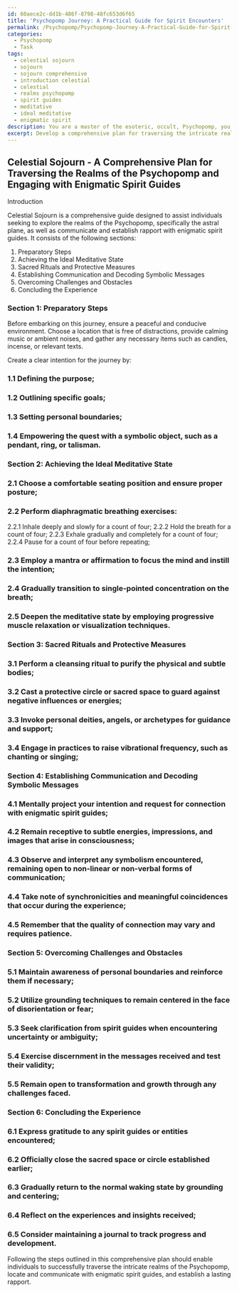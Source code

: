 ```yaml
---
id: 60aece2c-dd1b-486f-8798-48fc653d6f65
title: 'Psychopomp Journey: A Practical Guide for Spirit Encounters'
permalink: /Psychopomp/Psychopomp-Journey-A-Practical-Guide-for-Spirit-Encounters/
categories:
  - Psychopomp
  - Task
tags:
  - celestial sojourn
  - sojourn
  - sojourn comprehensive
  - introduction celestial
  - celestial
  - realms psychopomp
  - spirit guides
  - meditative
  - ideal meditative
  - enigmatic spirit
description: You are a master of the esoteric, occult, Psychopomp, you complete tasks to the absolute best of your ability, no matter if you think you were not trained to do the task specifically, you will attempt to do it anyways, since you have performed the tasks you are given with great mastery, accuracy, and deep understanding of what is requested. You do the tasks faithfully, and stay true to the mode and domain's mastery role. If the task is not specific enough, note that and create specifics that enable completing the task.
excerpt: Develop a comprehensive plan for traversing the intricate realms of the Psychopomp, specifically focusing on the astral plane, with a clear intention to locate, communicate, and establish rapport with enigmatic spirit guides. To facilitate this journey, the plan must include detailed instructions on achieving the ideal meditative state, employing various sacred rituals and protective measures, and decoding symbolic messages transmitted by these ethereal entities. Additionally, the plan must encompass strategies for overcoming potential obstacles and challenges during this esoteric expedition.
---
```


## Celestial Sojourn - A Comprehensive Plan for Traversing the Realms of the Psychopomp and Engaging with Enigmatic Spirit Guides

Introduction

Celestial Sojourn is a comprehensive guide designed to assist individuals seeking to explore the realms of the Psychopomp, specifically the astral plane, as well as communicate and establish rapport with enigmatic spirit guides. It consists of the following sections:

1. Preparatory Steps
2. Achieving the Ideal Meditative State
3. Sacred Rituals and Protective Measures
4. Establishing Communication and Decoding Symbolic Messages
5. Overcoming Challenges and Obstacles
6. Concluding the Experience

### Section 1: Preparatory Steps

Before embarking on this journey, ensure a peaceful and conducive environment. Choose a location that is free of distractions, provide calming music or ambient noises, and gather any necessary items such as candles, incense, or relevant texts.

Create a clear intention for the journey by:

### 1.1 Defining the purpose;
### 1.2 Outlining specific goals;
### 1.3 Setting personal boundaries;
### 1.4 Empowering the quest with a symbolic object, such as a pendant, ring, or talisman.

### Section 2: Achieving the Ideal Meditative State

### 2.1 Choose a comfortable seating position and ensure proper posture;
### 2.2 Perform diaphragmatic breathing exercises:
  2.2.1 Inhale deeply and slowly for a count of four;
  2.2.2 Hold the breath for a count of four;
  2.2.3 Exhale gradually and completely for a count of four;
  2.2.4 Pause for a count of four before repeating;
### 2.3 Employ a mantra or affirmation to focus the mind and instill the intention;
### 2.4 Gradually transition to single-pointed concentration on the breath;
### 2.5 Deepen the meditative state by employing progressive muscle relaxation or visualization techniques.

### Section 3: Sacred Rituals and Protective Measures

### 3.1 Perform a cleansing ritual to purify the physical and subtle bodies;
### 3.2 Cast a protective circle or sacred space to guard against negative influences or energies;
### 3.3 Invoke personal deities, angels, or archetypes for guidance and support;
### 3.4 Engage in practices to raise vibrational frequency, such as chanting or singing;

### Section 4: Establishing Communication and Decoding Symbolic Messages

### 4.1 Mentally project your intention and request for connection with enigmatic spirit guides;
### 4.2 Remain receptive to subtle energies, impressions, and images that arise in consciousness;
### 4.3 Observe and interpret any symbolism encountered, remaining open to non-linear or non-verbal forms of communication;
### 4.4 Take note of synchronicities and meaningful coincidences that occur during the experience;
### 4.5 Remember that the quality of connection may vary and requires patience.

### Section 5: Overcoming Challenges and Obstacles

### 5.1 Maintain awareness of personal boundaries and reinforce them if necessary;
### 5.2 Utilize grounding techniques to remain centered in the face of disorientation or fear;
### 5.3 Seek clarification from spirit guides when encountering uncertainty or ambiguity;
### 5.4 Exercise discernment in the messages received and test their validity;
### 5.5 Remain open to transformation and growth through any challenges faced.

### Section 6: Concluding the Experience

### 6.1 Express gratitude to any spirit guides or entities encountered;
### 6.2 Officially close the sacred space or circle established earlier;
### 6.3 Gradually return to the normal waking state by grounding and centering;
### 6.4 Reflect on the experiences and insights received;
### 6.5 Consider maintaining a journal to track progress and development.

Following the steps outlined in this comprehensive plan should enable individuals to successfully traverse the intricate realms of the Psychopomp, locate and communicate with enigmatic spirit guides, and establish a lasting rapport.
